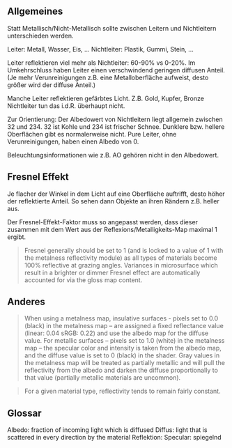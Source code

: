 ## Allgemeines

Statt Metallisch/Nicht-Metallisch sollte zwischen Leitern und Nichtleitern
unterschieden werden.

Leiter:  Metall, Wasser, Eis, ...
Nichtleiter:  Plastik, Gummi, Stein, ...

Leiter reflektieren viel mehr als Nichtleiter: 60-90% vs 0-20%.
Im Umkehrschluss haben Leiter einen verschwindend geringen diffusen Anteil.
(Je mehr Verunreinigungen z.B. eine Metalloberfläche aufweist, desto größer
wird der diffuse Anteil.)

Manche Leiter reflektieren gefärbtes Licht.  Z.B. Gold, Kupfer, Bronze
Nichtleiter tun das i.d.R. überhaupt nicht.

Zur Orientierung:
Der Albedowert von Nichtleitern liegt allgemein zwischen 32 und 234.
32 ist Kohle und 234 ist frischer Schnee.  Dunklere bzw. hellere
Oberflächen gibt es normalerweise nicht.
Pure Leiter, ohne Verunreinigungen, haben einen Albedo von 0.

Beleuchtungsinformationen wie z.B. AO gehören nicht in den Albedowert.

## Fresnel Effekt

Je flacher der Winkel in dem Licht auf eine Oberfläche auftrifft, desto höher
der reflektierte Anteil.
So sehen dann Objekte an ihren Rändern z.B. heller aus.

Der Fresnel-Effekt-Faktor muss so angepasst werden, dass dieser zusammen mit
dem Wert aus der Reflexions/Metalligkeits-Map maximal 1 ergibt.

> Fresnel generally should be set to 1 (and is locked to a value of 1 with the
> metalness reflectivity module) as all types of materials become 100%
> reflective at grazing angles. Variances in microsurface which result in a
> brighter or dimmer Fresnel effect are automatically accounted for via the
> gloss map content.


## Anderes

> When using a metalness map, insulative surfaces - pixels set to 0.0 (black) in
> the metalness map – are assigned a fixed reflectance value (linear: 0.04 sRGB:
> 0.22) and use the albedo map for the diffuse value. For metallic
> surfaces – pixels set to 1.0 (white) in the metalness map – the specular color
> and intensity is taken from the albedo map, and the diffuse value is set to 0
> (black) in the shader. Gray values in the metalness map will be treated as
> partially metallic and will pull the reflectivity from the albedo and darken
> the diffuse proportionally to that value (partially metallic materials are
> uncommon).

> For a given material type, reflectivity tends to remain fairly constant.


## Glossar


Albedo:  fraction of incoming light which is diffused
Diffus: light that is scattered in every direction by the material
Reflektion:
Specular: spiegelnd


